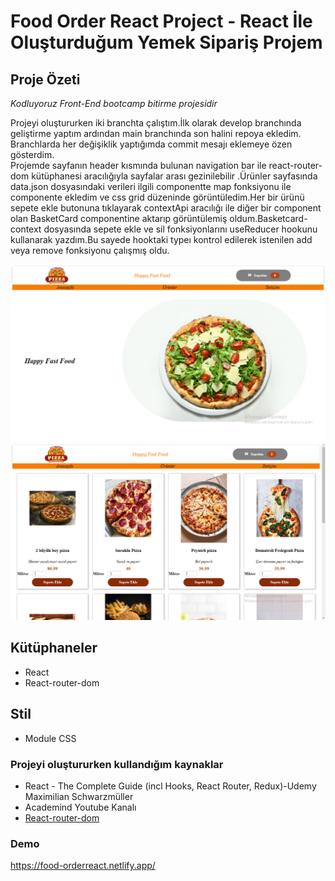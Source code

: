# Food Order React Project - React İle Oluşturduğum Yemek Sipariş Projem

## Proje Özeti
  _Kodluyoruz_ _Front-End_ _bootcamp_ _bitirme_ _projesidir_
  
 Projeyi oluştururken iki branchta çalıştım.İlk olarak develop branchında geliştirme yaptım ardından main branchında son halini repoya ekledim. Branchlarda her değişiklik yaptığımda commit mesajı eklemeye özen gösterdim.  
     Projemde sayfanın header kısmında bulunan navigation bar ile react-router-dom kütüphanesi aracılığıyla sayfalar arası gezinilebilir .Ürünler sayfasında data.json dosyasındaki verileri ilgili componentte map fonksiyonu ile componente ekledim ve css grid düzeninde görüntüledim.Her bir ürünü sepete ekle butonuna tıklayarak contextApi aracılığı ile diğer bir component olan BasketCard componentine aktarıp görüntülemiş oldum.Basketcard-context dosyasında sepete ekle ve sil fonksiyonlarını useReducer hookunu kullanarak yazdım.Bu sayede hooktaki typeı kontrol edilerek istenilen add veya remove fonksiyonu çalışmış oldu.
     
![Food Order](src/assets/photos/foodorder.png)
![Food Order-Menu componenti](src/assets/photos/foodorder-foods.png)

## Kütüphaneler
+ React
+ React-router-dom

## Stil
+ Module CSS

### Projeyi oluştururken kullandığım kaynaklar
+ React - The Complete Guide (incl Hooks, React Router, Redux)-Udemy Maximilian Schwarzmüller
+ Academind Youtube Kanalı
+ [React-router-dom](https://reactrouter.com/en/main)

 ### Demo
 https://food-orderreact.netlify.app/


